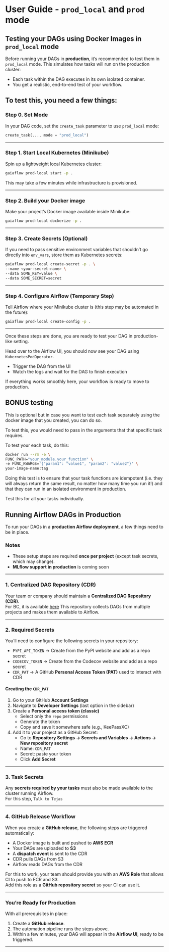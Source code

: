 # User Guide - `prod_local` and `prod` mode

## Testing your DAGs using Docker Images in `prod_local` mode

Before running your DAGs in **production**, it’s recommended to test them in 
`prod_local` mode. This simulates how tasks will run on the production cluster:  
- Each task within the DAG executes in its own isolated container.  
- You get a realistic, end-to-end test of your workflow. 

To test this, you need a few things:
---


### Step 0. Set Mode
In your DAG code, set the `create_task` parameter to use `prod_local` mode:  

```python
create_task(..., mode = "prod_local")
```

---

### Step 1. Start Local Kubernetes (Minikube)

Spin up a lightweight local Kubernetes cluster:
```bash
gaiaflow prod-local start -p .
```

This may take a few minutes while infrastructure is provisioned.

---

### Step 2. Build your Docker image

Make your project’s Docker image available inside Minikube:

```bash
gaiaflow prod-local dockerize -p .
```

---

### Step 3. Create Secrets (Optional)
If you need to pass sensitive environment variables that shouldn’t go
directly into `env_vars`, store them as Kubernetes secrets:

```bash
gaiaflow prod-local create-secret -p . \
--name <your-secret-name> \
--data SOME_KEY=value \
--data SOME_SECRET=secret
```

---

### Step 4. Configure Airflow (Temporary Step)
Tell Airflow where your Minikube cluster is 
(this step may be automated in the future):

```bash
gaiaflow prod-local create-config -p .
```

---

Once these steps are done, you are ready to test your DAG in production-like 
setting.

Head over to the Airflow UI, you should now see your DAG using
`KubernetesPodOperator`. 
- Trigger the DAG from the UI
- Watch the logs and wait for the DAG to finish execution

If everything works smoothly here, your workflow is ready to move to production.


## BONUS testing

This is optional but in case you want to test each task separately using the 
docker image that you created, you can do so.

To test this, you would need to pass in the arguments that that specific task 
requires.

To test your each task, do this:

```bash
docker run --rm -e \
FUNC_PATH="your_module.your_function" \
-e FUNC_KWARGS='{"param1": "value1", "param2": "value2"}' \
your-image-name:tag
```

Doing this test is to ensure that your task functions are idempotent (i.e. they
will always return the same result, no matter how many time you run it!) and 
that they can run in an isolated environment in production.

Test this for all your tasks individually.


## Running Airflow DAGs in Production

To run your DAGs in a **production Airflow deployment**, a few things need 
to be in place.

### Notes
- These setup steps are required **once per project** (except task secrets, which may change).  
- **MLflow support in production** is coming soon

---

### 1. Centralized DAG Repository (CDR)
Your team or company should maintain a **Centralized DAG Repository (CDR)**.  
For BC, it is available [here](https://github.com/bcdev/airflow-dags)
This repository collects DAGs from multiple projects and makes them available to Airflow.  

---


### 2. Required Secrets
You’ll need to configure the following secrets in your repository:  

- `PYPI_API_TOKEN` → Create from the PyPI website and add as a repo secret  
- `CODECOV_TOKEN` → Create from the Codecov website and add as a repo secret  
- `CDR_PAT` → A GitHub **Personal Access Token (PAT)** used to interact with CDR  

#### Creating the `CDR_PAT`
1. Go to your GitHub **Account Settings**  
2. Navigate to **Developer Settings** (last option in the sidebar)  
3. Create a **Personal access token (classic)**  
   - Select only the `repo` permissions  
   - Generate the token  
   - Copy and save it somewhere safe (e.g., KeePassXC)  
4. Add it to your project as a GitHub Secret:  
   - Go to **Repository Settings → Secrets and Variables → Actions → New repository secret**  
   - Name: `CDR_PAT`  
   - Secret: paste your token  
   - Click **Add Secret**  

---

### 3. Task Secrets
Any **secrets required by your tasks** must also be made available to the cluster running Airflow.  
For this step, `Talk to Tejas`

---

### 4. GitHub Release Workflow
When you create a **GitHub release**, the following steps are triggered automatically:  

-  A Docker image is built and pushed to **AWS ECR**  
-  Your DAGs are uploaded to **S3**  
-  A **dispatch event** is sent to the CDR  
-  CDR pulls DAGs from S3  
-  Airflow reads DAGs from the CDR  

For this to work, your team should provide you with an **AWS Role** that allows CI to push to ECR and S3.  
Add this role as a **GitHub repository secret** so your CI can use it.  

---


### You’re Ready for Production
With all prerequisites in place:  
1. Create a **GitHub release**.  
2. The automation pipeline runs the steps above.  
3. Within a few minutes, your DAG will appear in the **Airflow UI**, ready to be triggered.  

---




